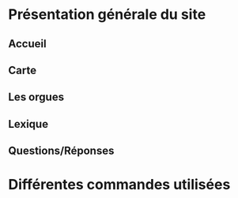# Présentation générale du site

## Accueil

## Carte

## Les orgues

## Lexique

## Questions/Réponses

# Différentes commandes utilisées
